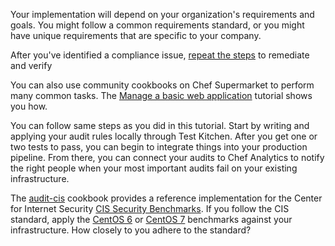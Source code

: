 Your implementation will depend on your organization's requirements and goals. You might follow a common requirements standard, or you might have unique requirements that are specific to your company.

After you've identified a compliance issue, [repeat the steps](/compliance-remediate/rhel/remediate-the-compliance-failure-on-a-local-virtual-machine/) to remediate and verify  

You can also use community cookbooks on Chef Supermarket to perform many common tasks. The [Manage a basic web application](/manage-a-web-app/rhel/) tutorial shows you how. 



You can follow same steps as you did in this tutorial. Start by writing and applying your audit rules locally through Test Kitchen. After you get one or two tests to pass, you can begin to integrate things into your production pipeline. From there, you can connect your audits to Chef Analytics to notify the right people when your most important audits fail on your existing infrastructure.

The [audit-cis](https://github.com/chef-cookbooks/audit-cis) cookbook provides a reference implementation for the Center for Internet Security [CIS Security Benchmarks](https://benchmarks.cisecurity.org/downloads/compliance/). If you follow the CIS standard, apply the [CentOS 6](https://github.com/chef-cookbooks/audit-cis/blob/master/recipes/centos6-110.rb) or [CentOS 7](https://github.com/chef-cookbooks/audit-cis/blob/master/recipes/centos7-100.rb) benchmarks against your infrastructure. How closely to you adhere to the standard?
